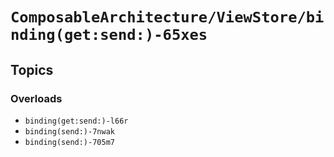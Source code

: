 # ``ComposableArchitecture/ViewStore/binding(get:send:)-65xes``

## Topics

### Overloads

- ``binding(get:send:)-l66r``
- ``binding(send:)-7nwak``
- ``binding(send:)-705m7``
